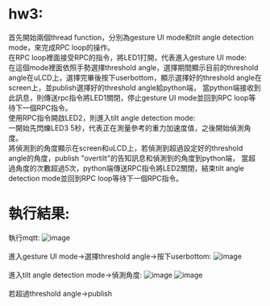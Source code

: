# hw3:
首先開始兩個thread function，分別為gesture UI mode和tilt angle detection mode，來完成RPC loop的操作。\
在RPC loop裡面接受RPC的指令，將LED1打開，代表進入gesture UI mode: \
在這個mode裡面依照手勢選擇threshold angle，選擇期間顯示目前的threshold angle在uLCD上，選擇完畢後按下userbottom，顯示選擇好的threshold angle在screen上，並publish選擇好的threshold angle給python端，
當python端接收到此訊息，則傳送rpc指令將LED1關閉，停止gesture UI mode並回到RPC loop等待下一個RPC指令。\
使用RPC指令開啟LED2，則進入tilt angle detection mode: \
一開始先閃爍LED3 5秒，代表正在測量參考的重力加速度值，之後開始偵測角度。\
將偵測到的角度顯示在screen和uLCD上，若偵測到超過設定好的threshold angle的角度，publish "overtilt"的告知訊息和偵測到的角度到python端，
當超過角度的次數超過5次，python端傳送RPC指令將LED2關閉，結束tilt angle detection mode並回到RPC loop等待下一個RPC指令。

# 執行結果:
執行mqtt:
![image](https://user-images.githubusercontent.com/79581724/117925010-3b9b5a00-b329-11eb-8f8f-102984a2bff7.png)
\
\
進入gesture UI mode->選擇threshold angle->按下userbottom:
![image](https://user-images.githubusercontent.com/79581724/117925385-bc5a5600-b329-11eb-89f4-42c12baa222a.png)
\
\
進入tilt angle detection mode->偵測角度:
![image](https://user-images.githubusercontent.com/79581724/117925491-e7dd4080-b329-11eb-8231-f3c4165c27bc.png)
![image](https://user-images.githubusercontent.com/79581724/117925524-f88db680-b329-11eb-8446-c2c82c533b7d.png)
\
\
若超過threshold angle->publish
